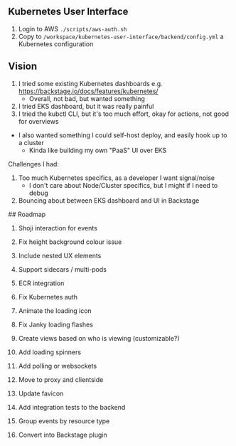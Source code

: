 ## Kubernetes User Interface

1. Login to AWS `./scripts/aws-auth.sh`
2. Copy to `/workspace/kubernetes-user-interface/backend/config.yml` a Kubernetes configuration

## Vision

1. I tried some existing Kubernetes dashboards e.g. https://backstage.io/docs/features/kubernetes/
    * Overall, not bad, but wanted something
2. I tried EKS dashboard, but it was really painful
3. I tried the kubctl CLI, but it's too much effort, okay for actions, not good for overviews
- I also wanted something I could self-host deploy, and easily hook up to a cluster
    * Kinda like building my own "PaaS" UI over EKS

Challenges I had: 

1. Too much Kubernetes specifics, as a developer I want signal/noise
    * I don't care about Node/Cluster specifics, but I might if I need to debug
1. Bouncing about between EKS dashboard and UI in Backstage

## Roadmap

1. Shoji interaction for events
1. Fix height background colour issue
1. Include nested UX elements
1. Support sidecars / multi-pods

1. ECR integration
1. Fix Kubernetes auth

1. Animate the loading icon
1. Fix Janky loading flashes

1. Create views based on who is viewing (customizable?)
1. Add loading spinners
1. Add polling or websockets
1. Move to proxy and clientside
1. Update favicon
1. Add integration tests to the backend

1. Group events by resource type
1. Convert into Backstage plugin